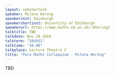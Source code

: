 ```yaml
---
layout: seminartalk
speaker: Milena Hering
speakerinst: Edinburgh
speakershortinst: University of Edinburgh
speakerurl: https://www.maths.ed.ac.uk/~mhering/
talktitle: TBD
talkdate: Nov 28 2019
talkterm: "2019S1"
talktime: "16.00"
talkplace: Lecture Theatre C
title: "Pure Maths Colloquium - Milena Hering"
---
```


 TBD